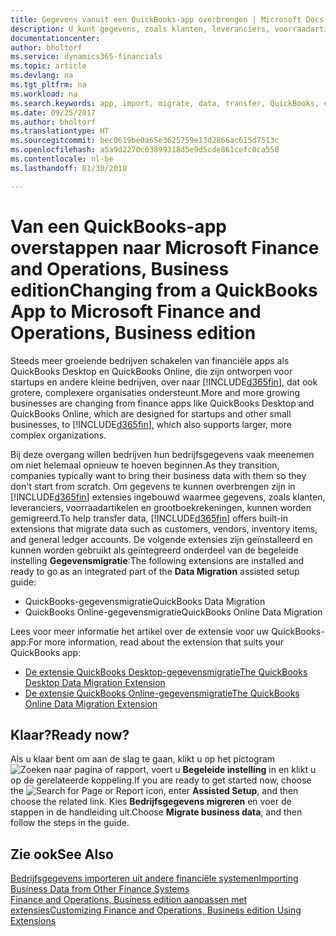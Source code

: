 ```yaml
---
title: Gegevens vanuit een QuickBooks-app overbrengen | Microsoft Docs
description: U kunt gegevens, zoals klanten, leveranciers, voorraadartikelen en grootboekrekeningen, vanuit QuickBooks-apps migreren naar Finance and Operations, Business edition.
documentationcenter: 
author: bholtorf
ms.service: dynamics365-financials
ms.topic: article
ms.devlang: na
ms.tgt_pltfrm: na
ms.workload: na
ms.search.keywords: app, import, migrate, data, transfer, QuickBooks, customize
ms.date: 09/25/2017
ms.author: bholtorf
ms.translationtype: HT
ms.sourcegitcommit: bec0619be0a65e3625759e13d2866ac615d7513c
ms.openlocfilehash: a5a9d2270c63899318d5e9d5cde861cefc0ca550
ms.contentlocale: nl-be
ms.lasthandoff: 01/30/2018

---
```



# <a name="changing-from-a-quickbooks-app-to-microsoft-finance-and-operations-business-edition"></a><span data-ttu-id="8d406-103">Van een QuickBooks-app overstappen naar Microsoft Finance and Operations, Business edition</span><span class="sxs-lookup"><span data-stu-id="8d406-103">Changing from a QuickBooks App to Microsoft Finance and Operations, Business edition</span></span>
<span data-ttu-id="8d406-104">Steeds meer groeiende bedrijven schakelen van financiële apps als QuickBooks Desktop en QuickBooks Online, die zijn ontworpen voor startups en andere kleine bedrijven, over naar [!INCLUDE[d365fin](includes/d365fin_md.md)], dat ook grotere, complexere organisaties ondersteunt.</span><span class="sxs-lookup"><span data-stu-id="8d406-104">More and more growing businesses are changing from finance apps like QuickBooks Desktop and QuickBooks Online, which are designed for startups and other small businesses, to [!INCLUDE[d365fin](includes/d365fin_md.md)], which also supports larger, more complex organizations.</span></span> 

<span data-ttu-id="8d406-105">Bij deze overgang willen bedrijven hun bedrijfsgegevens vaak meenemen om niet helemaal opnieuw te hoeven beginnen.</span><span class="sxs-lookup"><span data-stu-id="8d406-105">As they transition, companies typically want to bring their business data with them so they don't start from scratch.</span></span> <span data-ttu-id="8d406-106">Om gegevens te kunnen overbrengen zijn in [!INCLUDE[d365fin](includes/d365fin_md.md)] extensies ingebouwd waarmee gegevens, zoals klanten, leveranciers, voorraadartikelen en grootboekrekeningen, kunnen worden gemigreerd.</span><span class="sxs-lookup"><span data-stu-id="8d406-106">To help transfer data, [!INCLUDE[d365fin](includes/d365fin_md.md)] offers built-in extensions that migrate data such as customers, vendors, inventory items, and general ledger accounts.</span></span> <span data-ttu-id="8d406-107">De volgende extensies zijn geïnstalleerd en kunnen worden gebruikt als geïntegreerd onderdeel van de begeleide instelling **Gegevensmigratie**:</span><span class="sxs-lookup"><span data-stu-id="8d406-107">The following extensions are installed and ready to go as an integrated part of the **Data Migration** assisted setup guide:</span></span>

* <span data-ttu-id="8d406-108">QuickBooks-gegevensmigratie</span><span class="sxs-lookup"><span data-stu-id="8d406-108">QuickBooks Data Migration</span></span> 
* <span data-ttu-id="8d406-109">QuickBooks Online-gegevensmigratie</span><span class="sxs-lookup"><span data-stu-id="8d406-109">QuickBooks Online Data Migration</span></span>

<span data-ttu-id="8d406-110">Lees voor meer informatie het artikel over de extensie voor uw QuickBooks-app:</span><span class="sxs-lookup"><span data-stu-id="8d406-110">For more information, read about the extension that suits your QuickBooks app:</span></span>   

* [<span data-ttu-id="8d406-111">De extensie QuickBooks Desktop-gegevensmigratie</span><span class="sxs-lookup"><span data-stu-id="8d406-111">The QuickBooks Desktop Data Migration Extension</span></span>](ui-extensions-quickbooks-data-migration.md)
* [<span data-ttu-id="8d406-112">De extensie QuickBooks Online-gegevensmigratie</span><span class="sxs-lookup"><span data-stu-id="8d406-112">The QuickBooks Online Data Migration Extension</span></span>](ui-extensions-quickbooks-online-data-migration.md)

## <a name="ready-now"></a><span data-ttu-id="8d406-113">Klaar?</span><span class="sxs-lookup"><span data-stu-id="8d406-113">Ready now?</span></span>
<span data-ttu-id="8d406-114">Als u klaar bent om aan de slag te gaan, klikt u op het pictogram ![Zoeken naar pagina of rapport](media/ui-search/search_small.png "pictogram Zoeken naar pagina of rapport"), voert u **Begeleide instelling** in en klikt u op de gerelateerde koppeling.</span><span class="sxs-lookup"><span data-stu-id="8d406-114">If you are ready to get started now, choose the ![Search for Page or Report](media/ui-search/search_small.png "Search for Page or Report icon") icon, enter **Assisted Setup**, and then choose the related link.</span></span> <span data-ttu-id="8d406-115">Kies **Bedrijfsgegevens migreren** en voer de stappen in de handleiding uit.</span><span class="sxs-lookup"><span data-stu-id="8d406-115">Choose **Migrate business data**, and then follow the steps in the guide.</span></span>

## <a name="see-also"></a><span data-ttu-id="8d406-116">Zie ook</span><span class="sxs-lookup"><span data-stu-id="8d406-116">See Also</span></span>
[<span data-ttu-id="8d406-117">Bedrijfsgegevens importeren uit andere financiële systemen</span><span class="sxs-lookup"><span data-stu-id="8d406-117">Importing Business Data from Other Finance Systems</span></span>](upload-data.md)  
[<span data-ttu-id="8d406-118">Finance and Operations, Business edition aanpassen met extensies</span><span class="sxs-lookup"><span data-stu-id="8d406-118">Customizing Finance and Operations, Business edition Using Extensions</span></span>](ui-extensions.md)   

